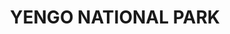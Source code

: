 ---
lastmod: '2025-04-06T06:05:20+00:00'
latitude: -33.01498358
layout: suburb
longitude: 150.9115105
postcode: '2325'
state: NSW
title: YENGO NATIONAL PARK
url: /nsw/yengo-national-park/
---